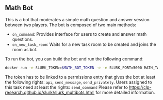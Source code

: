 ## Math Bot

This is a bot that moderates a simple math question and answer session between two players. The bot is composed of two main methods:
* `on_command`: Provides interface for users to create and answer math questions.
* `on_new_task_room`: Waits for a new task room to be created and joins the room as bot.

To run the bot, you can build the bot and run the following command:
```bash
docker run -e SLURK_TOKEN=$MATH_BOT_TOKEN -e -e SLURK_PORT=5000 MATH_TASK_ID=$TASK_ID --net="host" slurk/math-bot
```

The token has to be linked to a permissions entry that gives the bot at least the following rights: `api`, `send_message`, `send_privately`.
Users assigned to this task need at least the rights: `send_command`
Please refer to <https://clp-research.github.io/slurk/slurk_multibots.html> for more detailed information.